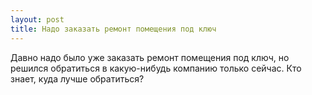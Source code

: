 ```yaml
---
layout: post 
title: Надо заказать ремонт помещения под ключ 
--- 
```

Давно надо было уже заказать ремонт помещения под ключ, но решился обратиться в какую-нибудь компанию только сейчас. Кто знает, куда лучше обратиться?